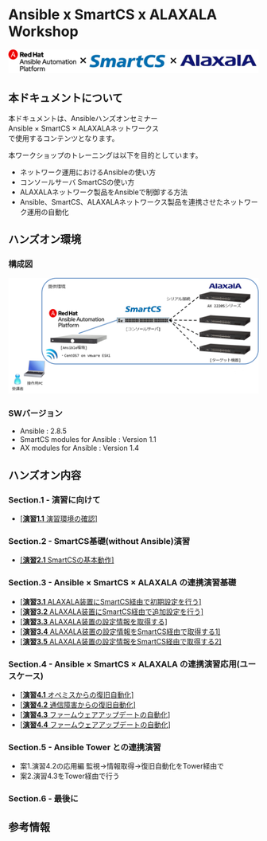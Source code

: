 # Ansible x SmartCS x ALAXALA Workshop

![ansibleXsmartcsXalaxala.png](ansibleXsmartcsXalaxala.png)


## 本ドキュメントについて

本ドキュメントは、Ansibleハンズオンセミナー  
Ansible × SmartCS × ALAXALAネットワークス  
で使用するコンテンツとなります。  

本ワークショップのトレーニングは以下を目的としています。  
- ネットワーク運用におけるAnsibleの使い方
- コンソールサーバ SmartCSの使い方
- ALAXALAネットワーク製品をAnsibleで制御する方法
- Ansible、SmartCS、ALAXALAネットワークス製品を連携させたネットワーク運用の自動化


## ハンズオン環境

### 構成図
![handson_environment.png](handson_environment.png)

### SWバージョン
- Ansible :  2.8.5
- SmartCS modules for Ansible :  Version 1.1
- AX modules for Ansible :  Version 1.4


## ハンズオン内容

### Section.1 - 演習に向けて

 - [[**演習1.1** 演習環境の確認]](1.1-preparing_for_the_exercise.md)

### Section.2 - SmartCS基礎(without Ansible)演習

 - [[**演習2.1** SmartCSの基本動作]](2.1-basic_operation_of_smartcs.md)

### Section.3 - Ansible × SmartCS × ALAXALA の連携演習基礎

 - [[**演習3.1** ALAXALA装置にSmartCS経由で初期設定を行う]](3.1-Initial_setup_via_SmartCS_using_Ansible_on_ALAXALA_device.md)
 - [[**演習3.2** ALAXALA装置にSmartCS経由で追加設定を行う]](3.2-Additional_setup_via_SmartCS_using_Ansible_on_ALAXALA_device.md)
 - [[**演習3.3** ALAXALA装置の設定情報を取得する]](3.3-Get_ALAXALA_device_setting_information.md)
 - [[**演習3.4** ALAXALA装置の設定情報をSmartCS経由で取得する1]](3.4-Get_ALAXALA_device_setting_information_via_SmartCS_1.md)
 - [[**演習3.5** ALAXALA装置の設定情報をSmartCS経由で取得する2]](3.4-Get_ALAXALA_device_setting_information_via_SmartCS_2.md)

### Section.4 - Ansible × SmartCS × ALAXALA の連携演習応用(ユースケース)

 - [[**演習4.1** オペミスからの復旧自動化]](4.1-Automated_operation_error_recovery.md)
 - [[**演習4.2** 通信障害からの復旧自動化]](4.2-Automated_recovery_from_network_communication_failures.md)
 - [[**演習4.3** ファームウェアアップデートの自動化]](4.3-Automating_firmware_updates.md)
 - [[**演習4.4** ファームウェアアップデートの自動化]](4.4-Automation_of_initializataion_work.md)

### Section.5 - Ansible Tower との連携演習

 - 案1.演習4.2の応用編 監視→情報取得→復旧自動化をTower経由で  
 - 案2.演習4.3をTower経由で行う  

### Section.6 - 最後に

## 参考情報







